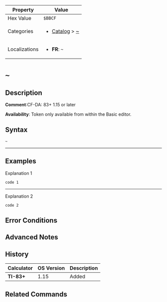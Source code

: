 | Property      | Value |
|---------------|-------|
| Hex Value     | `$BBCF`|
| Categories    | <ul><li>[Catalog](../categories/Catalog.md) > [~](../categories/Catalog.md#~)</li></ul> |
| Localizations | <ul><li><b>FR</b>: `~`</li></ul> |

# `~`

## Description


<b>Comment</b>:CF-DA: 83+ 1.15 or later

<b>Availability</b>: Token only available from within the Basic editor.

## Syntax
`~`

<hr>

## Examples

Explanation 1
```ti-basic
code 1
```
---
Explanation 2
```ti-basic
code 2
```

## Error Conditions


## Advanced Notes


## History
| Calculator | OS Version | Description |
|------------|------------|-------------|
| <b>TI-83+</b> | 1.15 | Added

## Related Commands

    